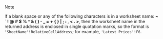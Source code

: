 
> [!NOTE]
> If a blank space or any of the following characters is in a worksheet name: **~ \` ! @ # $ % ^ & ( ) - _ = + { } | ; : , < . >**, then the worksheet name in the returned address is enclosed in single quotation marks, so the format is `'SheetName'!RelativeCellAddress`; for example, `'Latest Prices'!F6`.